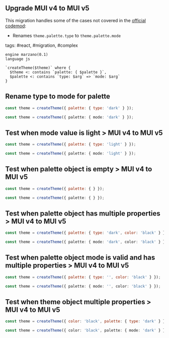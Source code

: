 ## Upgrade MUI v4 to MUI v5

This migration handles some of the cases not covered in the [official codemod](https://mui.com/material-ui/migration/migration-v4/):
- Renames `theme.palette.type` to `theme.palette.mode`

tags: #react, #migration, #complex

```grit
engine marzano(0.1)
language js

`createTheme($theme)` where {
  $theme <: contains `palette: { $palette }`,
  $palette <: contains `type: $arg` => `mode: $arg`
}
```

## Rename type to mode for palette

```js
const theme = createTheme({ palette: { type: 'dark' } });
```

```ts
const theme = createTheme({ palette: { mode: 'dark' } });
```

## Test when mode value is light > MUI v4 to MUI v5

```js
const theme = createTheme({ palette: { type: 'light' } });
```

```ts
const theme = createTheme({ palette: { mode: 'light' } });
```

## Test when palette object is empty > MUI v4 to MUI v5
```js
const theme = createTheme({ palette: { } });
```

```ts
const theme = createTheme({ palette: { } });
```

## Test when palette object has multiple properties > MUI v4 to MUI v5
```js
const theme = createTheme({ palette: { type: 'dark', color: 'black' } });
```

```ts
const theme = createTheme({ palette: { mode: 'dark', color: 'black' } });
```

## Test when palette object mode is  valid and has multiple properties > MUI v4 to MUI v5
```js
const theme = createTheme({ palette: { type: '', color: 'black' } });
```

```ts
const theme = createTheme({ palette: { mode: '', color: 'black' } });
```

## Test when theme object multiple properties > MUI v4 to MUI v5
```js
const theme = createTheme({ color: 'black', palette: { type: 'dark' } });
```

```ts
const theme = createTheme({ color: 'black', palette: { mode: 'dark' } });
```
